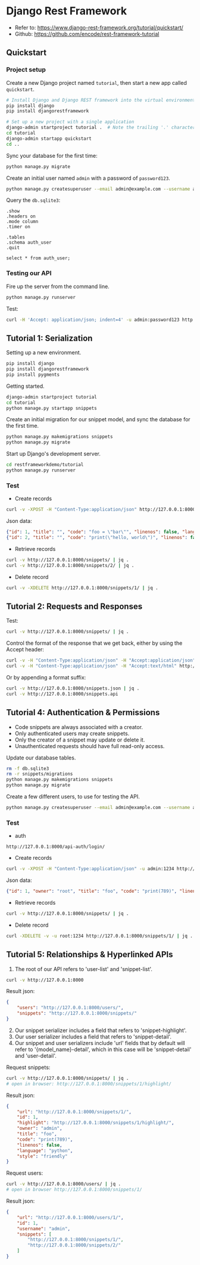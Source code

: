 # Django Rest Framework

- Refer to: <https://www.django-rest-framework.org/tutorial/quickstart/>
- Github: <https://github.com/encode/rest-framework-tutorial>

## Quickstart

### Project setup

Create a new Django project named `tutorial`, then start a new app called `quickstart`.

```sh
# Install Django and Django REST framework into the virtual environment
pip install django
pip install djangorestframework

# Set up a new project with a single application
django-admin startproject tutorial .  # Note the trailing '.' character
cd tutorial
django-admin startapp quickstart
cd ..
```

Sync your database for the first time:

```sh
python manage.py migrate
```

Create an initial user named `admin` with a password of `password123`.

```sh
python manage.py createsuperuser --email admin@example.com --username admin
```

Query the `db.sqlite3`:

```text
.show
.headers on
.mode column
.timer on

.tables
.schema auth_user
.quit

select * from auth_user;
```

### Testing our API

Fire up the server from the command line.

```sh
python manage.py runserver
```

Test:

```sh
curl -H 'Accept: application/json; indent=4' -u admin:password123 http://127.0.0.1:8000/users/
```

## Tutorial 1: Serialization

Setting up a new environment.

```sh
pip install django
pip install djangorestframework
pip install pygments
```

Getting started.

```sh
django-admin startproject tutorial
cd tutorial
python manage.py startapp snippets
```

Create an initial migration for our snippet model, and sync the database for the first time.

```sh
python manage.py makemigrations snippets
python manage.py migrate
```

Start up Django's development server.

```sh
cd restframeworkdemo/tutorial
python manage.py runserver
```

### Test

- Create records

```sh
curl -v -XPOST -H "Content-Type:application/json" http://127.0.0.1:8000/snippets/ -d @data.json
```

Json data:

```json
{"id": 1, "title": "", "code": "foo = \"bar\"", "linenos": false, "language": "python", "style": "friendly"}
{"id": 2, "title": "", "code": "print(\"hello, world\")", "linenos": false, "language": "python", "style": "friendly"}
```

- Retrieve records

```sh
curl -v http://127.0.0.1:8000/snippets/ | jq .
curl -v http://127.0.0.1:8000/snippets/2/ | jq .
```

- Delete record

```sh
curl -v -XDELETE http://127.0.0.1:8000/snippets/1/ | jq .
```

## Tutorial 2: Requests and Responses

Test:

```sh
curl -v http://127.0.0.1:8000/snippets/ | jq .
```

Control the format of the response that we get back, either by using the Accept header:

```sh
curl -v -H "Content-Type:application/json" -H "Accept:application/json" http://127.0.0.1:8000/snippets/ | jq .
curl -v -H "Content-Type:application/json" -H "Accept:text/html" http://127.0.0.1:8000/snippets/
```

Or by appending a format suffix:

```sh
curl -v http://127.0.0.1:8000/snippets.json | jq .
curl -v http://127.0.0.1:8000/snippets.api
```

## Tutorial 4: Authentication & Permissions

- Code snippets are always associated with a creator.
- Only authenticated users may create snippets.
- Only the creator of a snippet may update or delete it.
- Unauthenticated requests should have full read-only access.

Update our database tables.

```sh
rm -f db.sqlite3
rm -r snippets/migrations
python manage.py makemigrations snippets
python manage.py migrate
```

Create a few different users, to use for testing the API.

```sh
python manage.py createsuperuser --email admin@example.com --username admin
```

### Test

- auth

```text
http://127.0.0.1:8000/api-auth/login/
```

- Create records

```sh
curl -v -XPOST -H "Content-Type:application/json" -u admin:1234 http://127.0.0.1:8000/snippets/ -d @data.json
```

Json data:

```json
{"id": 1, "owner": "root", "title": "foo", "code": "print(789)", "linenos": false, "language": "python", "style": "friendly"}
```

- Retrieve records

```sh
curl -v http://127.0.0.1:8000/snippets/ | jq .
```

- Delete record

```sh
curl -XDELETE -v -u root:1234 http://127.0.0.1:8000/snippets/1/ | jq .
```

## Tutorial 5: Relationships & Hyperlinked APIs

1. The root of our API refers to 'user-list' and 'snippet-list'.

```sh
curl -v http://127.0.0.1:8000
```

Result json:

```json
{
    "users": "http://127.0.0.1:8000/users/",
    "snippets": "http://127.0.0.1:8000/snippets/"
}
```

2. Our snippet serializer includes a field that refers to 'snippet-highlight'.
3. Our user serializer includes a field that refers to 'snippet-detail'.
4. Our snippet and user serializers include 'url' fields that by default will refer to '{model_name}-detail', which in this case will be 'snippet-detail' and 'user-detail'.

Request snippets:

```sh
curl -v http://127.0.0.1:8000/snippets/ | jq .
# open in browser: http://127.0.0.1:8000/snippets/1/highlight/
```

Result json:

```json
{
    "url": "http://127.0.0.1:8000/snippets/1/",
    "id": 1,
    "highlight": "http://127.0.0.1:8000/snippets/1/highlight/",
    "owner": "admin",
    "title": "foo",
    "code": "print(789)",
    "linenos": false,
    "language": "python",
    "style": "friendly"
}
```

Request users:

```sh
curl -v http://127.0.0.1:8000/users/ | jq .
# open in browser http://127.0.0.1:8000/snippets/1/
```

Result json:

```json
{
    "url": "http://127.0.0.1:8000/users/1/",
    "id": 1,
    "username": "admin",
    "snippets": [
        "http://127.0.0.1:8000/snippets/1/",
        "http://127.0.0.1:8000/snippets/2/"
    ]
}
```

